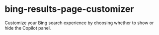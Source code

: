 # bing-results-page-customizer
Customize your Bing search experience by choosing whether to show or hide the Copilot panel.
